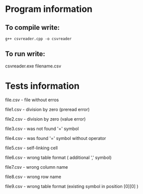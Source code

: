 # Program information

## To compile write:

    g++ csvreader.cpp -o csvreader

## To run write:

  csvreader.exe filename.csv


# Tests information

file.csv - file without erros

file1.csv - division by zero (preread error)

file2.csv - division by zero (value error)

file3.csv - was not found '=' symbol

file4.csv - was found '=' symbol without operator

file5.csv - self-linking cell

file6.csv - wrong table format ( additional ',' symbol)

file7.csv - wrong column name

file8.csv - wrong row name

file9.csv - wrong table format (existing symbol in position [0][0] )


